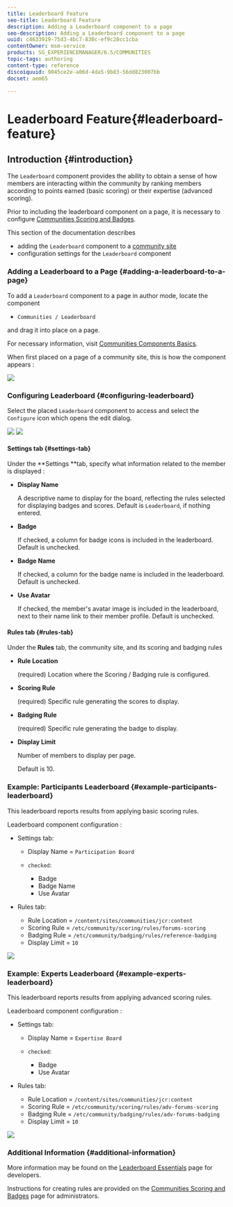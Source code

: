 ```yaml
---
title: Leaderboard Feature
seo-title: Leaderboard Feature
description: Adding a Leaderboard component to a page
seo-description: Adding a Leaderboard component to a page
uuid: c4633919-75d3-4bc7-830c-ef9c28cc1cba
contentOwner: msm-service
products: SG_EXPERIENCEMANAGER/6.5/COMMUNITIES
topic-tags: authoring
content-type: reference
discoiquuid: 9045ce2e-a06d-4da5-9b83-56dd823007bb
docset: aem65

---
```


# Leaderboard Feature{#leaderboard-feature}

## Introduction {#introduction}

The `Leaderboard` component provides the ability to obtain a sense of how members are interacting within the community by ranking members according to points earned (basic scoring) or their expertise (advanced scoring).

Prior to including the leaderboard component on a page, it is necessary to configure [Communities Scoring and Badges](/help/communities/implementing-scoring.md).

This section of the documentation describes

* adding the `Leaderboard` component to a [community site](/help/communities/overview.md#community-sites)
* configuration settings for the `Leaderboard` component

### Adding a Leaderboard to a Page {#adding-a-leaderboard-to-a-page}

To add a `Leaderboard` component to a page in author mode, locate the component

* `Communities / Leaderboard`

and drag it into place on a page.

For necessary information, visit [Communities Components Basics](/help/communities/basics.md).

When first placed on a page of a community site, this is how the component appears :

![](assets/chlimage_1-19.png)

### Configuring Leaderboard {#configuring-leaderboard}

Select the placed `Leaderboard` component to access and select the `Configure` icon which opens the edit dialog.

![](assets/chlimage_1-20.png) ![](assets/chlimage_1-21.png)

#### Settings tab {#settings-tab}

Under the **Settings **tab, specify what information related to the member is displayed :

* **Display Name**

  A descriptive name to display for the board, reflecting the rules selected for displaying badges and scores.
  Default is `Leaderboard`, if nothing entered.

* **Badge**

  If checked, a column for badge icons is included in the leaderboard.
  Default is unchecked.

* **Badge Name**

  If checked, a column for the badge name is included in the leaderboard.
  Default is unchecked.

* **Use Avatar**

  If checked, the member's avatar image is included in the leaderboard, next to their name link to their member profile.
  Default is unchecked.

#### Rules tab {#rules-tab}

Under the **Rules** tab, the community site, and its scoring and badging rules

* **Rule Location**

  (required) Location where the Scoring / Badging rule is configured.

* **Scoring Rule**

  (required) Specific rule generating the scores to display.

* **Badging Rule**

  (required) Specific rule generating the badge to display.

* **Display Limit**

  Number of members to display per page.

  Default is 10.

### Example: Participants Leaderboard {#example-participants-leaderboard}

This leaderboard reports results from applying basic scoring rules.

Leaderboard component configuration :

* Settings tab:

    * Display Name = `Participation Board`
    * `checked`:

        * Badge
        * Badge Name
        * Use Avatar

* Rules tab:

    * Rule Location = `/content/sites/communities/jcr:content`
    * Scoring Rule = `/etc/community/scoring/rules/forums-scoring`
    * Badging Rule = `/etc/community/badging/rules/reference-badging`
    * Display Limit = `10`

![](assets/chlimage_1-22.png)

### Example: Experts Leaderboard {#example-experts-leaderboard}

This leaderboard reports results from applying advanced scoring rules.

Leaderboard component configuration :

* Settings tab:

    * Display Name = `Expertise Board`
    * `checked`:

        * Badge
        * Use Avatar

* Rules tab:

    * Rule Location = `/content/sites/communities/jcr:content`
    * Scoring Rule = `/etc/community/scoring/rules/adv-forums-scoring`
    * Badging Rule = `/etc/community/badging/rules/adv-forums-badging`
    * Display Limit = `10`

![](assets/chlimage_1-23.png)

### Additional Information {#additional-information}

More information may be found on the [Leaderboard Essentials](/help/communities/leaderboard.md) page for developers.

Instructions for creating rules are provided on the [Communities Scoring and Badges](/help/communities/implementing-scoring.md) page for administrators.
